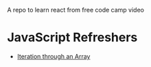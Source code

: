 A repo to learn react from free code camp video

# JavaScript Refreshers
- [Iteration through an Array](https://gist.github.com/ljharb/58faf1cfcb4e6808f74aae4ef7944cff)